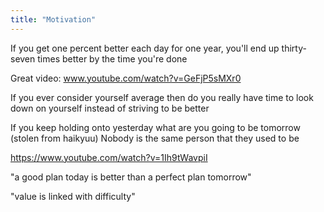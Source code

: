 ```yaml
---
title: "Motivation"
---
```

If you get one percent better each day for one year, you'll end up thirty-seven times better by the time you're done

Great video: www.youtube.com/watch?v=GeFjP5sMXr0

If you ever consider yourself average then do you really have time to look down on yourself instead of striving to be better

If you keep holding onto yesterday what are you going to be tomorrow (stolen from haikyuu)
Nobody is the same person that they used to be

https://www.youtube.com/watch?v=1Ih9tWavpiI

"a good plan today is better than a perfect plan tomorrow"

"value is linked with difficulty"


